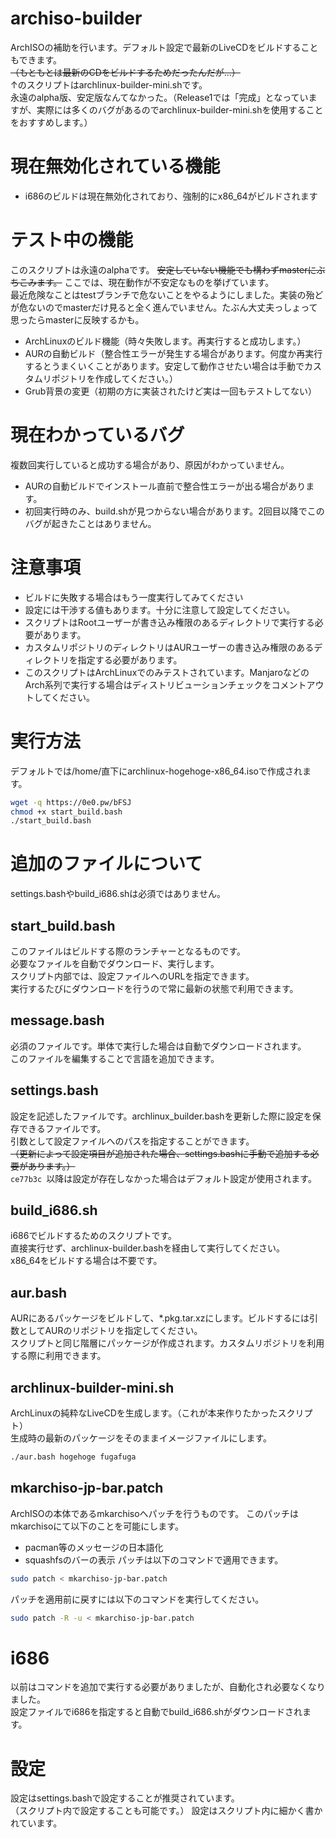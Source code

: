 # archiso-builder
ArchISOの補助を行います。デフォルト設定で最新のLiveCDをビルドすることもできます。  
~~（もともとは最新のCDをビルドするためだったんだが...）~~  
↑のスクリプトはarchlinux-builder-mini.shです。  
永遠のalpha版、安定版なんてなかった。（Release1では「完成」となっていますが、実際には多くのバグがあるのでarchlinux-builder-mini.shを使用することをおすすめします。）  


# 現在無効化されている機能
- i686のビルドは現在無効化されており、強制的にx86_64がビルドされます


# テスト中の機能
このスクリプトは永遠のalphaです。 ~~安定していない機能でも構わずmasterにぶちこみます。~~ ここでは、現在動作が不安定なものを挙げています。  
最近危険なことはtestブランチで危ないことをやるようにしました。実装の殆どが危ないのでmasterだけ見ると全く進んでいません。たぶん大丈夫っしょって思ったらmasterに反映するかも。  
- ArchLinuxのビルド機能（時々失敗します。再実行すると成功します。）
- AURの自動ビルド（整合性エラーが発生する場合があります。何度か再実行するとうまくいくことがあります。安定して動作させたい場合は手動でカスタムリポジトリを作成してください。）
- Grub背景の変更（初期の方に実装されたけど実は一回もテストしてない）



# 現在わかっているバグ
複数回実行していると成功する場合があり、原因がわかっていません。
- AURの自動ビルドでインストール直前で整合性エラーが出る場合があります。
- 初回実行時のみ、build.shが見つからない場合があります。2回目以降でこのバグが起きたことはありません。



# 注意事項
- ビルドに失敗する場合はもう一度実行してみてください  
- 設定には干渉する値もあります。十分に注意して設定してください。  
- スクリプトはRootユーザーが書き込み権限のあるディレクトリで実行する必要があります。  
- カスタムリポジトリのディレクトリはAURユーザーの書き込み権限のあるディレクトリを指定する必要があります。
- このスクリプトはArchLinuxでのみテストされています。ManjaroなどのArch系列で実行する場合はディストリビューションチェックをコメントアウトしてください。

# 実行方法
デフォルトでは/home/直下にarchlinux-hogehoge-x86_64.isoで作成されます。

```bash
wget -q https://0e0.pw/bFSJ
chmod +x start_build.bash
./start_build.bash
```

# 追加のファイルについて
settings.bashやbuild_i686.shは必須ではありません。  

## start_build.bash
このファイルはビルドする際のランチャーとなるものです。  
必要なファイルを自動でダウンロード、実行します。  
スクリプト内部では、設定ファイルへのURLを指定できます。  
実行するたびにダウンロードを行うので常に最新の状態で利用できます。　　

## message.bash
必須のファイルです。単体で実行した場合は自動でダウンロードされます。  
このファイルを編集することで言語を追加できます。  

## settings.bash
設定を記述したファイルです。archlinux_builder.bashを更新した際に設定を保存できるファイルです。  
引数として設定ファイルへのパスを指定することができます。  
~~（更新によって設定項目が追加された場合、settings.bashに手動で追加する必要があります。）~~  
`ce77b3c `以降は設定が存在しなかった場合はデフォルト設定が使用されます。

## build_i686.sh
i686でビルドするためのスクリプトです。  
直接実行せず、archlinux-builder.bashを経由して実行してください。  
x86_64をビルドする場合は不要です。  

## aur.bash
AURにあるパッケージをビルドして、*.pkg.tar.xzにします。ビルドするには引数としてAURのリポジトリを指定してください。  
スクリプトと同じ階層にパッケージが作成されます。カスタムリポジトリを利用する際に利用できます。  


## archlinux-builder-mini.sh
ArchLinuxの純粋なLiveCDを生成します。（これが本来作りたかったスクリプト）  
生成時の最新のパッケージをそのままイメージファイルにします。

```bash
./aur.bash hogehoge fugafuga
```

## mkarchiso-jp-bar.patch
ArchISOの本体であるmkarchisoへパッチを行うものです。
このパッチはmkarchisoにて以下のことを可能にします。
- pacman等のメッセージの日本語化
- squashfsのバーの表示
パッチは以下のコマンドで適用できます。

```bash
sudo patch < mkarchiso-jp-bar.patch
```

パッチを適用前に戻すには以下のコマンドを実行してください。

```bash
sudo patch -R -u < mkarchiso-jp-bar.patch
```


# i686

以前はコマンドを追加で実行する必要がありましたが、自動化され必要なくなりました。  
設定ファイルでi686を指定すると自動でbuild_i686.shがダウンロードされます。


# 設定
設定はsettings.bashで設定することが推奨されています。  
（スクリプト内で設定することも可能です。）
設定はスクリプト内に細かく書かれています。


